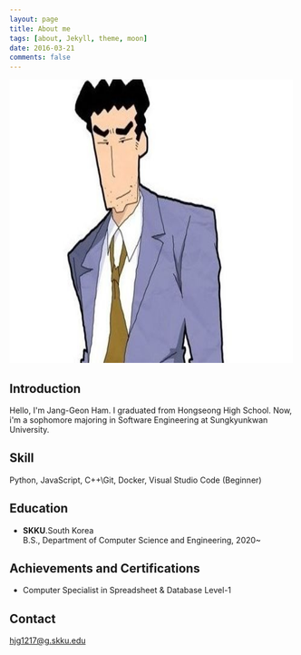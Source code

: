 ```yaml
---
layout: page
title: About me
tags: [about, Jekyll, theme, moon]
date: 2016-03-21
comments: false
---
```

    
<img src="./20231122.jpg" width="500px" height="500px" title="me"/>

## Introduction
Hello, I'm Jang-Geon Ham. I graduated from Hongseong High School. Now, i'm a sophomore majoring in Software Engineering at Sungkyunkwan University. 

## Skill
Python, JavaScript, C++\Git, Docker, Visual Studio Code (Beginner)

## Education
 - **SKKU**.South Korea\
   B.S., Department of Computer Science and Engineering, 2020~

## Achievements and Certifications
 - Computer Specialist in Spreadsheet & Database Level-1 

## Contact
hjg1217@g.skku.edu 
